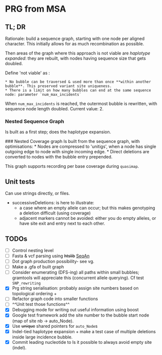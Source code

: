 # PRG from MSA

## TL; DR

Rationale: build a sequence graph, starting with one node per aligned character. This initially allows for as
 much recombination as possible.

Then areas of the graph where this approach is not viable are *haplotype expanded*: they are rebuilt, with nodes
having sequence size that gets doubled.

Define 'not viable' as :

    * No bubble can be traversed & used more than once **within another bubble**. This preserved variant site uniqueness.
    * There is a limit on how many bubbles can end at the same sequence node: parameter `num_max_incidents`

When `num_max_incidents` is reached, the outermost bubble is rewritten, with sequence node
 length doubled. Current value: 2.

### Nested Sequence Graph
Is built as a first step; does the haplotype expansion.

### Nested Coverage graph
Is built from the sequence graph, with optimisations:
    * Nodes are compressed to 'unitigs', when a node has single outgoing edge to node
    with single incoming edge.
    * Direct deletions are converted to nodes with the bubble entry prepended.
    
This graph supports recording per base coverage during `quasimap`.

## Unit tests
Can use strings directly, or files.

* successiveDeletions: is here to illustrate:
    * a case where an empty allele can occur; but this makes genotyping a deletion difficult (using coverage)
    * adjacent markers cannot be avoided: either you do empty alleles, or have site exit and entry next to each other.

## TODOs

- [ ] Control nesting level
- [ ] Fasta & vcf parsing using ~~htslib~~ [SeqAn](https://seqan.readthedocs.io/en/master/index.html)
- [ ] Dot graph production possibility- see vg.
- [ ] Make a .gfa of built graph
- [ ] Consider enumerating (DFS-ing) all paths within small bubbles; 
gramtools will appreciate this (concurrent allele querying). Cf test `SNP_rewriting`
- [x] Prg string serialisation: probably assign site numbers based on topological ordering + 
- [ ] Refactor graph code into smaller functions
- [ ] ^^Unit test those functions^^
- [x] Debugging mode for writing out useful information using boost
- [x] Google test framework
add the site number to the bubble start node (map of site nb -> auto_Node).
- [x] Use ~~unique~~ shared pointers for `auto_Node`s
- [x] Indel-tied haplotype expansion + 
make a test case of multiple deletions inside large incidence bubble.
- [x] Commit leading nucleotide to Is it possible to always avoid empty site (indel). 
